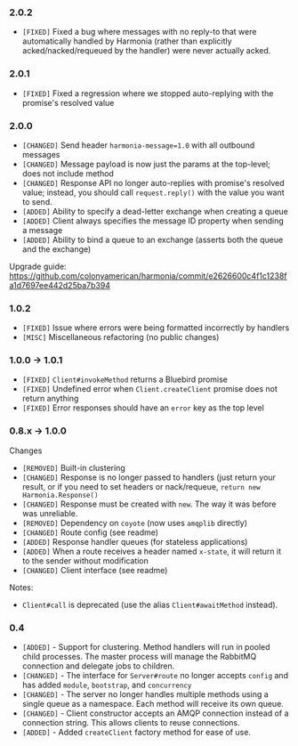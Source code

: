 ### 2.0.2
- `[FIXED]` Fixed a bug where messages with no reply-to that were automatically handled by Harmonia (rather than explicitly acked/nacked/requeued by the handler) were never actually acked.

### 2.0.1

- `[FIXED]` Fixed a regression where we stopped auto-replying with the promise's resolved value

### 2.0.0

- `[CHANGED]` Send header `harmonia-message=1.0` with all outbound messages
- `[CHANGED]` Message payload is now just the params at the top-level; does not include method
- `[CHANGED]` Response API no longer auto-replies with promise's resolved value; instead, you
  should call `request.reply()` with the value you want to send.
- `[ADDED]` Ability to specify a dead-letter exchange when creating a queue
- `[ADDED]` Client always specifies the message ID property when sending a message
- `[ADDED]` Ability to bind a queue to an exchange (asserts both the queue and the exchange)

Upgrade guide: https://github.com/colonyamerican/harmonia/commit/e2626600c4f1c1238fa1d7697ee442d25ba7b394

### 1.0.2
- `[FIXED]` Issue where errors were being formatted incorrectly by handlers
- `[MISC]` Miscellaneous refactoring (no public changes)

### 1.0.0 -> 1.0.1

- `[FIXED]` `Client#invokeMethod` returns a Bluebird promise
- `[FIXED]` Undefined error when `Client.createClient` promise does not return anything
- `[FIXED]` Error responses should have an `error` key as the top level

### 0.8.x -> 1.0.0

Changes

- `[REMOVED]` Built-in clustering
- `[CHANGED]` Response is no longer passed to handlers (just return your result, or if you need to set headers or nack/requeue, `return new Harmonia.Response()`
- `[CHANGED]` Response must be created with `new`. The way it was before was unreliable.
- `[REMOVED]` Dependency on `coyote` (now uses `amqplib` directly)
- `[CHANGED]` Route config (see readme)
- `[ADDED]` Response handler queues (for stateless applications)
- `[ADDED]` When a route receives a header named `x-state`, it will return it to the sender without modification
- `[CHANGED]` Client interface (see readme)

Notes:

- `Client#call` is deprecated (use the alias `Client#awaitMethod` instead).

### 0.4

- `[ADDED]` - Support for clustering. Method handlers will run in pooled child processes. The master
process will manage the RabbitMQ connection and delegate jobs to children.
- `[CHANGED]` - The interface for `Server#route` no longer accepts `config` and has added `module`, `bootstrap`, and `concurrency`
- `[CHANGED]` - The server no longer handles multiple methods using a single queue as a namespace. Each method will receive its own queue.
- `[CHANGED]` - Client constructor accepts an AMQP connection instead of a connection string. This allows clients to reuse connections.
- `[ADDED]` - Added `createClient` factory method for ease of use.
